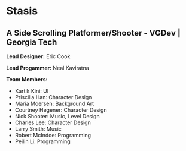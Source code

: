 Stasis
==============
A Side Scrolling Platformer/Shooter - VGDev | Georgia Tech
--------------
**Lead Designer:**
Eric Cook

**Lead Progammer:**
Neal Kaviratna

**Team Members:**
- Kartik Kini: UI
- Priscilla Han: Character Design
- Maria Moersen: Background Art
- Courtney Hegener: Character Design
- Nick Shooter: Music, Level Design
- Charles Lee: Character Design
- Larry Smith: Music
- Robert McIndoe: Programming
- Peilin Li: Programming

